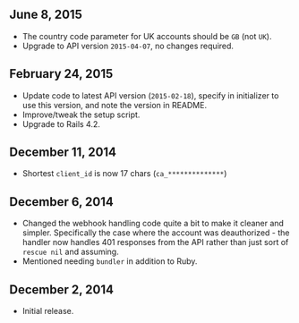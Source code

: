 ## June 8, 2015 ##

* The country code parameter for UK accounts should be `GB` (not `UK`).
* Upgrade to API version `2015-04-07`, no changes required.


## February 24, 2015 ##

* Update code to latest API version (`2015-02-18`), specify in
  initializer to use this version, and note the version in README.
* Improve/tweak the setup script.
* Upgrade to Rails 4.2.


## December 11, 2014 ##

* Shortest `client_id` is now 17 chars (`ca_**************`)


## December 6, 2014 ##

* Changed the webhook handling code quite a bit to make it
  cleaner and simpler. Specifically the case where the account
  was deauthorized - the handler now handles 401 responses
  from the API rather than just sort of `rescue nil` and assuming.
* Mentioned needing `bundler` in addition to Ruby.


## December 2, 2014 ##

*   Initial release.
